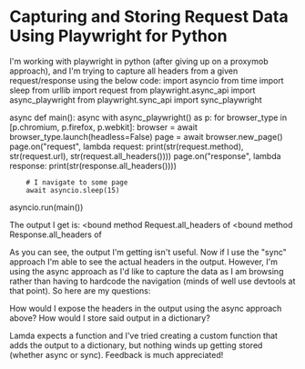 
# Capturing and Storing Request Data Using Playwright for Python

I'm working with playwright in python (after giving up on a proxymob approach), and I'm trying to capture all headers from a given request/response using the below code:
import asyncio
from time import sleep
from urllib import request
from playwright.async_api import async_playwright
from playwright.sync_api import sync_playwright

async def main():
async with async_playwright() as p:
    for browser_type in [p.chromium, p.firefox, p.webkit]:
        browser = await browser_type.launch(headless=False)
        page = await browser.new_page()
        page.on("request", lambda request: print(str(request.method), str(request.url), str(request.all_headers())))
        page.on("response", lambda response: print(str(response.all_headers())))
        
        # I navigate to some page
        await asyncio.sleep(15)

asyncio.run(main())

The output I get is:
<bound method Request.all_headers of <Request url='...' method='GET'>
<bound method Response.all_headers of <Response url='...'>

As you can see, the output I'm getting isn't useful. Now if I use the "sync" approach I'm able to see the actual headers in the output. However, I'm using the async approach as I'd like to capture the data as I am browsing rather than having to hardcode the navigation (minds of well use devtools at that point).
So here are my questions:

How would I expose the headers in the output using the async approach above?
How would I store said output in a dictionary?

Lamda expects a function and I've tried creating a custom function that adds the output to a dictionary, but nothing winds up getting stored (whether async or sync).
Feedback is much appreciated!

        
